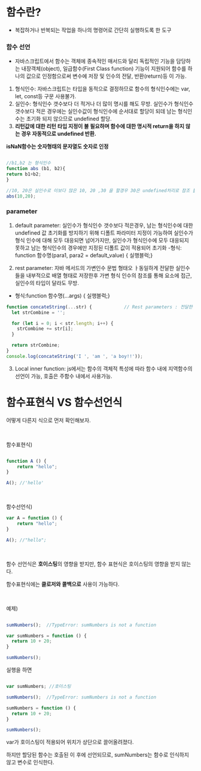 # 함수란?
- 복잡하거나 반복되는 작업을 하나의 명령어로 간단히 실행하도록 한 도구

### 함수 선언
- 자바스크립트에서 함수는 객체에 종속적인 매서드와 달리 독립적인 기능을 담당하는 내장객체(object),
   일급함수(First Class function) 기능이 지원되어 함수를 하나의 값으로 인정함으로써 변수에 저장 및 인수의 전달, 반환(return)등 이 가능.
1) 형식인수: 자바스크립트는 타입을 동적으로 결정하므로 함수의 형식인수에는 var, let, const등 구문 사용불가. 
2) 실인수: 형식인수 갯수보다 더 적거나 더 많이 명시를 해도 무방. 실인수가 형식인수 갯수보다 적은 경우에는 실인수값이 형식인수에 순서대로 할당이 되데 남는 형식인수는 초기화 되지 않으므로 undefined 할당.
3) **리턴값에 대한 리턴 타입 지정이 불 필요하며 함수에 대한 명시적 return을 하지 않는 경우 자동적으로 undefined 반환.**

**isNaN함수는 숫자형태의 문자열도 숫자로 인정**

```js

//b1,b2 는 형식인수 
function abs (b1, b2){
return b1+b2;
}

//10, 20은 실인수로 이보다 많은 10, 20 ,30 을 할경우 30은 undefined처리로 참조 불가
abs(10,20);
```


### parameter 
1) default parameter: 실인수가 형식인수 갯수보다 적은경우, 남는 형식인수에 대한 undefined 값 초기화를 방지하기 위해 디폴트 파라미터 지정이 가능하여 실인수가 형식 인수에 대해 모두 대응되면
   넘어가지만, 실인수가 형식인수에 모두 대응되지 못하고 남는 형식인수의 경우에만 지정된 디폴트 값이 적용되어 초기화
-형식: function 함수명(para1, para2 = default_value) {
                실행블럭;}

2) rest parameter: 자바 메서드의 가변인수 문법 형태오 ㅏ동일하게 전달한 실인수들을 내부적으로 배열 형태로 저장한후 가변 형식 인수의 참조를 통해 요소에 접근, 
실인수의 타입이 달라도 무방.
- 형식:function 함수명(...args) {
                실행블럭;}

```js
function concateString(...str) {            // Rest parameters : 전달한 실인수들을 배열 형태로 받아 참조를 반환.
  let strCombine = '';

  for (let i = 0; i < str.length; i++) {
    strCombine += str[i];
  }

  return strCombine;
}
console.log(concateString('I ', 'am ', 'a boy!!'));
```
3) Local inner function: js에서는 함수의 객체적 특성에 따라 함수 내에 지역함수의 선언이 가능, 호출은 주함수 내에서 사용가능.





# 함수표현식 VS 함수선언식


어떻게 다른지 식으로 먼저 확인해보자. 

<br>

함수표현식)

```jsx

function A () {
    return "hello";
}

A(); //'hello'

```

<br> 


함수선언식)

```jsx
var A = function () { 
    return "hello";
}

A(); //"hello";

```

<br>

함수 선언식은 **호이스팅**의 영향을 받지만, 함수 표현식은 호이스팅의 영향을 받지 않는다.

함수표현식에는 **클로저와 콜백으로** 사용이 가능하다. 


<br>

예제) 

```jsx 

sumNumbers();  //TypeError: sumNumbers is not a function

var sumNumbers = function () {
  return 10 + 20;
}

sumNumbers();

```

실행을 하면


```jsx

var sumNumbers; //호이스팅 

sumNumbers();  //TypeError: sumNumbers is not a function

sumNumbers = function () {
  return 10 + 20;
}

sumNumbers();

```

var가 호이스팅이 적용되어 위치가 상단으로 끌어올려졌다.

하지만 할당된 함수는 호출된 이 후에 선언되므로, sumNumbers는 함수로 인식하지 않고 변수로 인식한다. 
